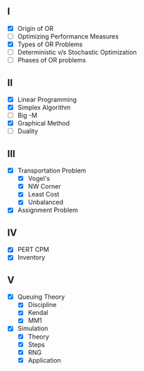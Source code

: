 ## I
- [x] Origin of OR
- [ ] Optimizing Performance Measures
- [x] Types of OR Problems
- [ ] Deterministic v/s Stochastic Optimization
- [ ] Phases of OR problems

## II
- [x] Linear Programming
- [x] Simplex Algorithm
- [ ] Big -M
- [x] Graphical Method
- [ ] Duality

## III
- [x] Transportation Problem
	- [x] Vogel's
	- [x] NW Corner
	- [x] Least Cost
	- [x] Unbalanced
- [x] Assignment Problem

## IV
- [x] PERT CPM
- [x] Inventory

## V
- [x] Queuing Theory
	- [x] Discipline
	- [x] Kendal
	- [x] MM1
- [x] Simulation
	- [x] Theory
	- [x] Steps
	- [x] RNG
	- [x] Application